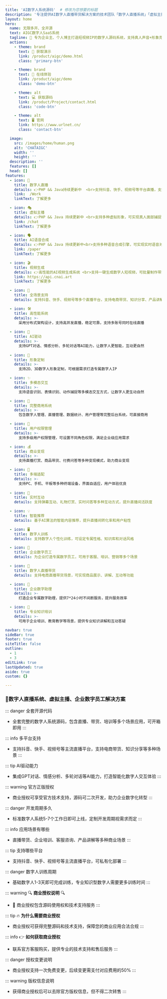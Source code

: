```yaml
---
title: 'AI数字人系统源码'  # 修改为您想要的标题
description: '专注提供AI数字人直播带货解决方案的技术团队「数字人直播系统」「虚拟主播系统」「AI语音合成系统」拥有PHP和Java两种语言版本，支持多平台直播，支持真人面部捕捉，打造专属数字人IP'  # 修改为您想要的描述
layout: home
hero:
  name: 无限多开、全开源
  text: AIGC数字人SaaS系统
  tagline: 🤖 专为企业主、个人博主打造短视频IP的数字人源码系统，支持真人声音+形象克隆，一键合成知识付费、课程、带货、形象宣传、行业干货等口播视频。基于SaaS多开模式的架构设计，支持无限OEM贴牌开通站点。版本免费迭代升级+售后技术支撑，让你无后顾之忧！
  actions:
    - theme: brand
      text: 🚀 获取演示
      link: /product/aigc/demo.html
      class: 'primary-btn'

    - theme: brand
      text: 🎨 在线体验
      link: /product/aigc/demo
      class: 'demo-btn'

    - theme: alt
      text: 💻 获取源码
      link: /product/Project/contact.html
      class: 'code-btn'

    - theme: alt    
      text: 🖥️ 官网
      link: https://www.urlnet.cn/
      class: 'contact-btn'

  image:
    src: /images/home/human.png
    alt: 'CHATAIGC'
    width: ''
    height: ''
  description: ''
  features: []
  head: []
features:
  - icon: 🤖
    title: 数字人直播
    details: 👉PHP && Java持续更新中  <br>支持抖音、快手、视频号等平台直播，支持多种数字人形象，可实现24小时自动直播带货
    link:  /Work
    linkText: 了解更多

  - icon: 🎭
    title: 虚拟主播
    details: 👉PHP && Java 持续更新中 <br>支持多种虚拟形象，可实现真人面部捕捉，实时互动，打造专属虚拟主播
    link: /chat
    linkText: 了解更多

  - icon: 🗣️
    title: AI语音合成
    details: 👉PHP && Java 持续更新中<br>支持多种语音合成引擎，可实现实时语音对话，打造逼真的数字人交互体验
    link: /paper
    linkText: 了解更多

  - icon: 🎬
    title: 视频生成
    details: 👉高性能的AI视频生成系统 <br>支持一键生成数字人短视频，可批量制作带货、直播等内容
    link: https://api.cnai.art
    linkText: 了解更多

  - icon: 🎯
    title: 全场景支持
    details: 支持抖音、快手、视频号等多个直播平台，支持电商带货、知识分享、产品讲解等多种场景应用

  - icon: 🛠️
    title: 高性能系统
    details: >-
      采用分布式架构设计，支持高并发直播，稳定可靠，支持多账号同时在线直播
  
  - icon: 🤖
    title: AI驱动
    details: >-
      支持GPT对话、情感分析、多轮对话等AI能力，让数字人更智能，互动更自然
      
  - icon: 🎨
    title: 形象定制
    details: >-
      支持2D、3D数字人形象定制，可根据需求打造专属数字人IP

  - icon: ✨
    title: 多模态交互
    details: >-
      支持语音识别、表情识别、动作捕捉等多模态交互方式，让数字人更生动自然

  - icon: 🎨
    title: 完整商用系统
    details: >-
      包含数字人管理、直播管理、数据统计、用户管理等完整后台系统，可直接商用

  - icon: 🚥
    title: 用户权限管理
    details: >-
      支持多级用户权限管理，可设置不同角色权限，满足企业级应用需求

  - icon: 💰
    title: 商业变现
    details: >-
      支持直播打赏、商品带货、付费问答等多种变现模式，助力商业变现

  - icon: 📱
    title: 多端适配
    details: >-
      支持PC、手机、平板等多种终端设备，界面自适应，用户体验优良
      
  - icon: 🎤
    title: 实时互动
    details: 支持弹幕互动、礼物打赏、实时问答等多种互动方式，提升直播间活跃度

  - icon: 💡
    title: 智能推荐
    details: 基于AI算法的智能内容推荐，提升直播间转化率和用户粘性

  - icon: 🖥
    title: 数字人训练
    details: 支持数字人个性化训练，可设定专属性格、知识库和对话风格

  - icon: 👥
    title: 企业数字员工
    details: 为企业打造专属数字员工，可用于客服、培训、营销等多个场景

  - icon: 🎯
    title: 数字人直播带货
    details: 支持电商直播带货场景，可实现商品展示、讲解、互动等功能

  - icon: 🚀
    title: 企业数字助理
    details: >-
      打造企业专属数字助理，提供7*24小时不间断服务，提升服务效率

  - icon: 📝
    title: 专业知识培训
    details: >-
      可用于企业培训、教育教学等场景，提供专业知识讲解和互动答疑

navbar: true
sideBar: true
footer: true
siteTitle: false
outline:
  - 1
  - 3
editLink: true
lastUpdated: true
aside: true
custom: {}

---
```


### 🚀数字人直播系统、虚拟主播、企业数字员工解决方案

::: danger 全套开源代码
- 全套完整的数字人系统源码，包含直播、带货、培训等多个场景应用，可开箱即用
:::

::: info 多平台支持
- 支持抖音、快手、视频号等主流直播平台，支持电商带货、知识分享等多种场景
:::

::: tip AI驱动能力
- 集成GPT对话、情感分析、多轮对话等AI能力，打造智能化数字人交互体验
:::

::: warning 官方正版授权
- 商业授权可享受官方技术支持，源码可二次开发，助力企业数字化转型
:::

::: danger 开发周期多久
- 标准数字人系统5-7个工作日即可上线，定制开发周期视需求而定
:::

::: info 应用场景有哪些
- 直播带货、企业培训、客服咨询、产品讲解等多种商业场景
:::

::: tip 支持哪些平台
- 支持抖音、快手、视频号等主流直播平台，可私有化部署
:::

::: danger 数字人训练周期
- 基础数字人1-3天即可完成训练，专业知识型数字人需要更多训练时间
:::

::: warning 🔍 **商业授权说明** 🔍
* 🌟 商业授权包含源码使用权和技术支持服务
:::

::: tip 🔥 **为什么需要商业授权** 
- 商业授权可获得完整源码和技术支持，保障您的商业应用合法合规
:::

::: info 👉 **如何获取商业授权** 
- 联系官方客服购买，提供专业的技术支持和售后服务
:::

::: danger 授权变更说明
- 商业授权支持一次免费变更，后续变更需支付对应费用的50%
:::

::: warning 版权信息说明
- 获得商业授权后可以去除官方版权信息，但不得二次转售
:::